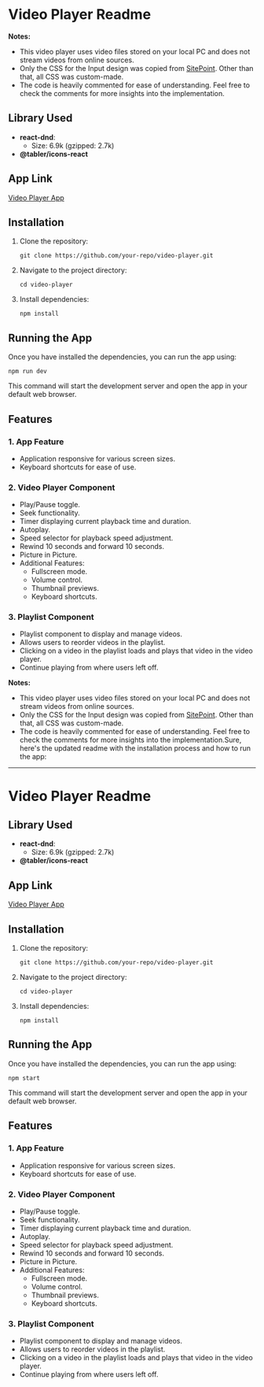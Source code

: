 # Video Player Readme

**Notes:**
- This video player uses video files stored on your local PC and does not stream videos from online sources.
- Only the CSS for the Input design was copied from [SitePoint](https://www.sitepoint.com/css-custom-range-slider/). Other than that, all CSS was custom-made.
- The code is heavily commented for ease of understanding. Feel free to check the comments for more insights into the implementation.

## Library Used
- **react-dnd**:
  - Size: 6.9k (gzipped: 2.7k)
- **@tabler/icons-react**

## App Link
[Video Player App](https://video-player-murex-tau.vercel.app/)

## Installation
1. Clone the repository:
   ```
   git clone https://github.com/your-repo/video-player.git
   ```
2. Navigate to the project directory:
   ```
   cd video-player
   ```
3. Install dependencies:
   ```
   npm install
   ```

## Running the App
Once you have installed the dependencies, you can run the app using:

```
npm run dev
```

This command will start the development server and open the app in your default web browser.

## Features
### 1. App Feature
- Application responsive for various screen sizes.
- Keyboard shortcuts for ease of use.

### 2. Video Player Component
- Play/Pause toggle.
- Seek functionality.
- Timer displaying current playback time and duration.
- Autoplay.
- Speed selector for playback speed adjustment.
- Rewind 10 seconds and forward 10 seconds.
- Picture in Picture.
- Additional Features:
  - Fullscreen mode.
  - Volume control.
  - Thumbnail previews.
  - Keyboard shortcuts.

### 3. Playlist Component
- Playlist component to display and manage videos.
- Allows users to reorder videos in the playlist.
- Clicking on a video in the playlist loads and plays that video in the video player.
- Continue playing from where users left off.

**Notes:**
- This video player uses video files stored on your local PC and does not stream videos from online sources.
- Only the CSS for the Input design was copied from [SitePoint](https://www.sitepoint.com/css-custom-range-slider/). Other than that, all CSS was custom-made.
- The code is heavily commented for ease of understanding. Feel free to check the comments for more insights into the implementation.Sure, here's the updated readme with the installation process and how to run the app:

---

# Video Player Readme

## Library Used
- **react-dnd**:
  - Size: 6.9k (gzipped: 2.7k)
- **@tabler/icons-react**

## App Link
[Video Player App](https://video-player-murex-tau.vercel.app/)

## Installation
1. Clone the repository:
   ```
   git clone https://github.com/your-repo/video-player.git
   ```
2. Navigate to the project directory:
   ```
   cd video-player
   ```
3. Install dependencies:
   ```
   npm install
   ```

## Running the App
Once you have installed the dependencies, you can run the app using:

```
npm start
```

This command will start the development server and open the app in your default web browser.

## Features
### 1. App Feature
- Application responsive for various screen sizes.
- Keyboard shortcuts for ease of use.

### 2. Video Player Component
- Play/Pause toggle.
- Seek functionality.
- Timer displaying current playback time and duration.
- Autoplay.
- Speed selector for playback speed adjustment.
- Rewind 10 seconds and forward 10 seconds.
- Picture in Picture.
- Additional Features:
  - Fullscreen mode.
  - Volume control.
  - Thumbnail previews.
  - Keyboard shortcuts.

### 3. Playlist Component
- Playlist component to display and manage videos.
- Allows users to reorder videos in the playlist.
- Clicking on a video in the playlist loads and plays that video in the video player.
- Continue playing from where users left off.